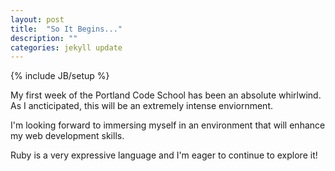 ```yaml
---
layout: post
title:  "So It Begins..."
description: ""
categories: jekyll update
---
```


{% include JB/setup %}

My first week of the Portland Code School has been an absolute whirlwind.  As I ancticipated, this will be an extremely intense enviornment.  

I'm looking forward to immersing myself in an environment that will enhance my web development skills.

Ruby is a very expressive language and I'm eager to continue to explore it!